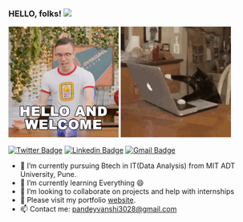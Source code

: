 ### HELLO, folks! <img src="https://raw.githubusercontent.com/MartinHeinz/MartinHeinz/master/wave.gif" width="30px">
<!-- Actual text -->
![](y.gif)
![](x.gif)

[![Twitter Badge](https://img.shields.io/badge/-@Vanshika302-1ca0f1?style=flat-square&labelColor=1ca0f1&logo=twitter&logoColor=white&link=https://twitter.com/Vanshika302)](https://twitter.com/Vanshika302) [![Linkedin Badge](https://img.shields.io/badge/-VanshikaPandey-blue?style=flat-square&logo=Linkedin&logoColor=white&link=https://www.linkedin.com/in/vanshika-pandey-b448391a5/)](https://www.linkedin.com/in/vanshika-pandey-b448391a5/) 
[![Gmail Badge](https://img.shields.io/badge/-pandeyvanshi3028@gmail.com-c14438?style=flat-square&logo=Gmail&logoColor=white&link=mailto:pandeyvanshi3028@gmail.com)](mailto:pandeyvanshi3028@gmail.com)



<!-- Links to my social media accounts -->

[1]: https://twitter.com/Vanshika302
[2]: https://www.linkedin.com/in/vanshika-pandey-b448391a5/
[website]: https://vanshp.netlify.app

- 🔭 I’m currently pursuing Btech in IT(Data Analysis) from MIT ADT University, Pune.
- 🌱 I’m currently learning Everything 😄
- 👯 I’m looking to collaborate on projects and help with internships
- 💬 Please visit my portfolio [website].
- 📫 Contact me: pandeyvanshi3028@gmail.com 



